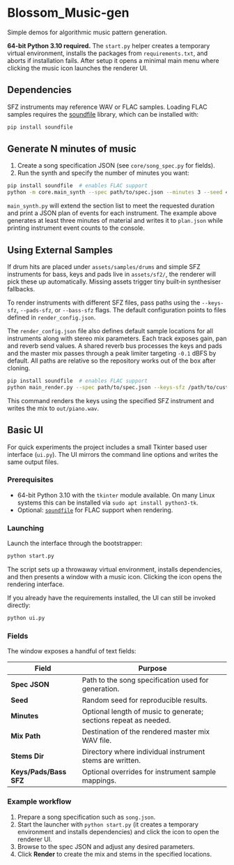 # Blossom_Music-gen

Simple demos for algorithmic music pattern generation.

**64-bit Python 3.10 required.** The `start.py` helper creates a temporary virtual
environment, installs the packages from `requirements.txt`, and aborts if
installation fails. After setup it opens a minimal main menu where clicking the
music icon launches the renderer UI.

## Dependencies

SFZ instruments may reference WAV or FLAC samples. Loading FLAC samples requires the
[soundfile](https://pysoundfile.readthedocs.io/) library, which can be installed with:

```bash
pip install soundfile
```

## Generate N minutes of music

1. Create a song specification JSON (see `core/song_spec.py` for fields).
2. Run the synth and specify the number of minutes you want:

```bash
pip install soundfile  # enables FLAC support
python -m core.main_synth --spec path/to/spec.json --minutes 3 --seed 42 --print-stats > plan.json
```

`main_synth.py` will extend the section list to meet the requested duration and print a JSON plan of events for each instrument.  The example above generates at least three minutes of material and writes it to `plan.json` while printing instrument event counts to the console.

## Using External Samples

If drum hits are placed under `assets/samples/drums` and simple SFZ instruments
for bass, keys and pads live in `assets/sf2/`, the renderer will pick these up
automatically. Missing assets trigger tiny built‑in synthesiser fallbacks.

To render instruments with different SFZ files, pass paths using the
`--keys-sfz`, `--pads-sfz`, or `--bass-sfz` flags. The default configuration
points to files defined in `render_config.json`.

The `render_config.json` file also defines default sample locations for all
instruments along with stereo mix parameters.  Each track exposes gain, pan
and reverb send values.  A shared reverb bus processes the keys and pads and
the master mix passes through a peak limiter targeting ``-0.1`` dBFS by
default.  All paths are relative so the repository works out of the box after
cloning.

```bash
pip install soundfile  # enables FLAC support
python main_render.py --spec path/to/spec.json --keys-sfz /path/to/custom/keys.sfz --mix out/piano.wav
```

This command renders the keys using the specified SFZ instrument and writes the mix to `out/piano.wav`.

## Basic UI

For quick experiments the project includes a small Tkinter based user interface
(`ui.py`). The UI mirrors the command line options and writes the same output
files.

### Prerequisites

- 64-bit Python 3.10 with the `tkinter` module available. On many Linux systems this
  can be installed via `sudo apt install python3-tk`.
- Optional: [`soundfile`](https://pysoundfile.readthedocs.io/) for FLAC
  support when rendering.

### Launching

Launch the interface through the bootstrapper:

```bash
python start.py
```

The script sets up a throwaway virtual environment, installs dependencies,
and then presents a window with a music icon. Clicking the icon opens the
rendering interface.

If you already have the requirements installed, the UI can still be invoked
directly:

```bash
python ui.py
```

### Fields

The window exposes a handful of text fields:

| Field | Purpose |
| ----- | ------- |
| **Spec JSON** | Path to the song specification used for generation. |
| **Seed** | Random seed for reproducible results. |
| **Minutes** | Optional length of music to generate; sections repeat as needed. |
| **Mix Path** | Destination of the rendered master mix WAV file. |
| **Stems Dir** | Directory where individual instrument stems are written. |
| **Keys/Pads/Bass SFZ** | Optional overrides for instrument sample mappings. |

### Example workflow

1. Prepare a song specification such as `song.json`.
2. Start the launcher with `python start.py` (it creates a temporary
   environment and installs dependencies) and click the icon to open the
   renderer UI.
3. Browse to the spec JSON and adjust any desired parameters.
4. Click **Render** to create the mix and stems in the specified locations.
